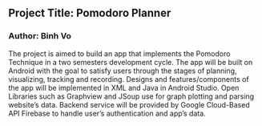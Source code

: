 ## Project Title: Pomodoro Planner 
### Author: Binh Vo 


The project is aimed to build an app that implements the Pomodoro Technique in a two semesters development cycle. 
The app will be built on Android with the goal to satisfy users through the stages of planning, visualizing, tracking and recording.
Designs and features/components of the app will be implemented in XML and Java in Android Studio. 
Open Libraries such as Graphview and JSoup use for graph plotting and parsing website’s data. 
Backend service will be provided by Google Cloud-Based API Firebase to handle user’s authentication and app’s data.
